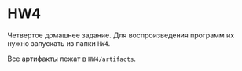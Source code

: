 # HW4

Четвертое домашнее задание. Для воспроизведения программ их нужно запускать из папки ```HW4```.

Все артифакты лежат в ```HW4/artifacts```.
